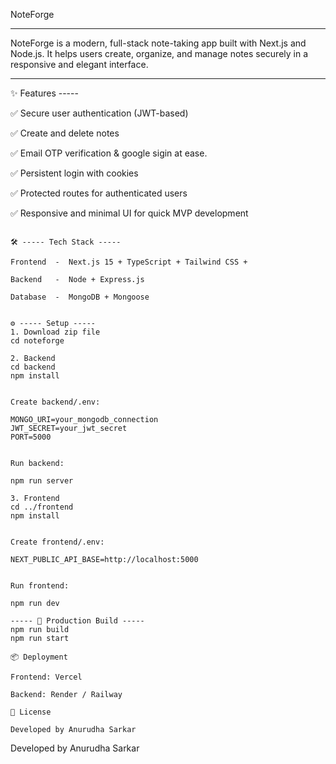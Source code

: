 NoteForge 

---

NoteForge is a modern, full-stack note-taking app built with Next.js and Node.js. It helps users create, organize, and manage notes securely in a responsive and elegant interface.

---

✨ Features -----

✅ Secure user authentication (JWT-based)

✅ Create and delete notes

✅ Email OTP verification & google sigin at ease.

✅ Persistent login with cookies

✅ Protected routes for authenticated users

✅ Responsive and minimal UI for quick MVP development

```

🛠 ----- Tech Stack -----

Frontend  -  Next.js 15 + TypeScript + Tailwind CSS + 

Backend   -  Node + Express.js

Database  -  MongoDB + Mongoose


⚙️ ----- Setup -----
1. Download zip file 
cd noteforge

2. Backend
cd backend
npm install


Create backend/.env:

MONGO_URI=your_mongodb_connection
JWT_SECRET=your_jwt_secret
PORT=5000


Run backend:

npm run server

3. Frontend
cd ../frontend
npm install


Create frontend/.env:

NEXT_PUBLIC_API_BASE=http://localhost:5000


Run frontend:

npm run dev

----- 🚀 Production Build -----
npm run build
npm run start

📦 Deployment

Frontend: Vercel

Backend: Render / Railway

📝 License

Developed by Anurudha Sarkar

```


Developed by Anurudha Sarkar
